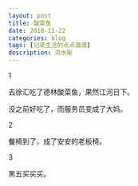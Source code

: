 ```yaml
---
layout: post
title: 酸菜鱼
date: 2018-11-22
categories: blog
tags: [记录生活的点点滴滴]
description: 流水账
---
```


1 

去徐汇吃了德林酸菜鱼，果然江河日下。

没之前好吃了，而服务员变成了大妈。

2

餐椅到了，成了安安的老板椅。

3

黑五买买买。





